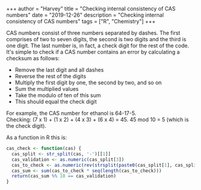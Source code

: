 +++
author = "Harvey"
title = "Checking internal consistency of CAS numbers"
date = "2019-12-26"
description = "Checking internal consistency of CAS numbers"
tags = ["R", "Chemistry"]
+++

CAS numbers consist of three numbers separated by dashes.  The first comprises of two to seven digits, the second is two digits and the third is one digit.  The last number is, in fact, a check digit for the rest of the code.  It's simple to check if a CAS number contains an error by calculating a checksum as follows:

-  Remove the last digit and all dashes
-  Reverse the rest of the digits
-  Multiply the first digit by one, the second by two, and so on
-  Sum the multiplied values
-  Take the modulo of ten of this sum
-  This should equal the check digit

For example, the CAS number for ethanol is 64-17-5.  
Checking:  (7 x 1) + (1 x 2) + (4 x 3) + (6 x 4) = 45.  45 mod 10 = 5 (which is the check digit).

As a function in R this is:

```r
cas_check <- function(cas) {
  cas_split <- str_split(cas, '-')[[1]]
  cas_validation <- as.numeric(cas_split[3])
  cas_to_check <- as.numeric(rev(strsplit(paste0(cas_split[1], cas_split[2]), '')[[1]]))
  cas_sum <- sum(cas_to_check * seq(length(cas_to_check)))
  return(cas_sum %% 10 == cas_validation)
}
```
